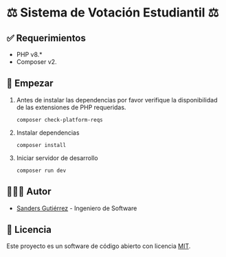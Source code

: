 ﻿# ⚖ Sistema de Votación Estudiantil ⚖

## ✅ Requerimientos

- PHP v8.*
- Composer v2.

## 🏁 Empezar

 1. Antes de instalar las dependencias por favor verifique la disponibilidad de las extensiones de PHP requeridas.

    ```shell
    composer check-platform-reqs
    ```

 2. Instalar dependencias

    ```shell
    composer install
    ```

 3. Iniciar servidor de desarrollo

    ```shell
    composer run dev
    ```

## 👨🏿‍💻 Autor

- [Sanders Gutiérrez](https://www.linkedin.com/in/sandersgutierrez) - Ingeniero de Software

## 🔐 Licencia

Este proyecto es un software de código abierto con licencia [MIT](LICENSE).

